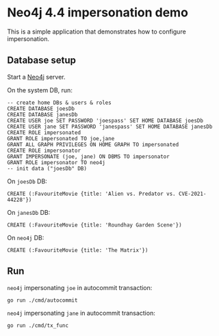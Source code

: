 # Neo4j 4.4 impersonation demo

This is a simple application that demonstrates how to configure impersonation.

## Database setup

Start a [Neo4j](https://neo4j.com) server.

On the system DB, run:

```cypher
-- create home DBs & users & roles
CREATE DATABASE joesDb
CREATE DATABASE janesDb
CREATE USER joe SET PASSWORD 'joespass' SET HOME DATABASE joesDb
CREATE USER jane SET PASSWORD 'janespass' SET HOME DATABASE janesDb
CREATE ROLE impersonated
GRANT ROLE impersonated TO joe,jane
GRANT ALL GRAPH PRIVILEGES ON HOME GRAPH TO impersonated
CREATE ROLE impersonator
GRANT IMPERSONATE (joe, jane) ON DBMS TO impersonator
GRANT ROLE impersonator TO neo4j
-- init data ("joesDb" DB)
```

On `joesDb` DB:
```cypher
CREATE (:FavouriteMovie {title: 'Alien vs. Predator vs. CVE-2021-44228'})
```

On `janesDb` DB:
```cypher
CREATE (:FavouriteMovie {title: 'Roundhay Garden Scene'})
```
On `neo4j` DB:
```cypher
CREATE (:FavouriteMovie {title: 'The Matrix'})
```

## Run

`neo4j` impersonating `joe` in autocommit transaction:

```shell
go run ./cmd/autocommit
```

`neo4j` impersonating `jane` in autocommit transaction:

```shell
go run ./cmd/tx_func
```